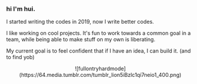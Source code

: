### hi I'm hui.

I started writing the codes in 2019, now I write better codes. 

I like working on cool projects. It's fun to work towards a common goal in a team, while being able to make stuff on my own is liberating. 

My current goal is to feel confident that if I have an idea, I can build it. (and to find yob)

<div align='center'>![fullontryhardmode](https://64.media.tumblr.com/tumblr_lion5iBzlc1qi7neio1_400.png)</div>
